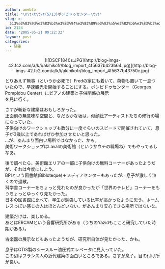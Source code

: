 ```yaml
---
author: ameblo
title: "\n\t\t\t\t(5/13)ポンピドゥセンター\t\t"
slug: >-
  513%e3%83%9d%e3%83%b3%e3%83%94%e3%83%89%e3%82%a5%e3%82%bb%e3%83%b3%e3%82%bf%e3%83%bc
id: 2124
date: '2005-05-21 09:22:32'
layout: post
categories:
  - 随筆
---
```


<div align="center">[![DSCF1840s.JPG](http://blog-imgs-42.fc2.com/a/k/i/akihikofr/blog_import_4f5637b423b64.jpg)](http://blog-imgs-42.fc2.com/a/k/i/akihikofr/blog_import_4f5637b43750c.jpg)</div>

とりあえず無事（というか必死で）Fredの家にも着いて、荷物も置いて一息ついたので、早速観光を開始することにする。ポンピドゥセンター（Georges Pompidou Center）にピアノの建築と子供関係の展示  
を見に行く。  

さすが斬新な建築はおもしろかった。  
正面前の無意味な空間と、なだらかな坂は、似顔絵アーティストたちの修行の場になっていた。  
子供向けのワークショップも数分に一度ぐらいのスピードで開催されていて、息子が3歳以上であればぜひ参加させたいと思った。  
…が、あんまり面白い場所ではなかった、かも。  
美術ワークショップはLavalの美術館（というかウチの職場ね）でもやってるしなあ。  

後で調べたら、美術館エリアの一部に子供向けの無料コーナーがあったようだが、それは今度にしよう。  
BPIという図書館(Bibloteque)＋メディアセンターもあったが、息子が激しく泣くので退散。  
科学書コーナーをちょっと見れたのが良かったが「世界のテレビ」コーナーをもうちょっとゆっくり見たかった。  
日本の図書館に比べて、学生が勉強している比率が高かったように思う。ホームレスっぽい感じの人はほとんどいない、があんまり安心できる場所ではないな。  

建築だけは、楽しめる。  
あとはERCAMという音響研究所がある（うちのYazidもここと研究していた時期がある）。  

古楽器の展示などもあったようだが、研究所自体が見たかった、かも。  

息子はOTIS製のシースルー油圧式エレベータに見入っていた。  
この辺はフランス人の近代建築の面白いところである。さすが息子。目の付け所が良い。